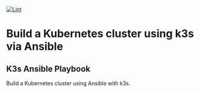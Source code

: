 [![Lint](https://github.com/AndrzejOlender/ansible-hetzner-k3s/actions/workflows/lint.yml/badge.svg)](https://github.com/AndrzejOlender/ansible-hetzner-k3s/actions/workflows/lint.yml)

# Build a Kubernetes cluster using k3s via Ansible
## K3s Ansible Playbook

Build a Kubernetes cluster using Ansible with k3s.


